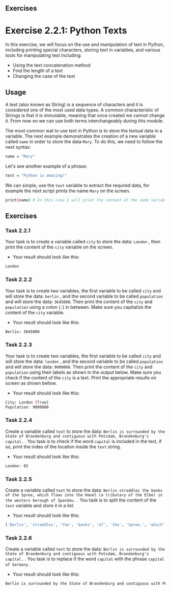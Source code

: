 ## Exercises

# Exercise 2.2.1: Python Texts

In this exercise, we will focus on the use and manipulation of text in Python, including printing special characters, storing text in variables, and various tools for manipulating text including:

* Using the text concatenation method
* Find the length of a text
* Changing the case of the text

## Usage

A text (also known as String) is a sequence of characters and it is considered one of the most used data types. A common characteristic of Strings is that it is immutable, meaning that once created we cannot change it. From now on we can use both terms interchangeably during this module.

The most common wat to use text in Python is to store the textual data in a variable. The next example demonstrates the creation of a new variable called ```name``` in order to store the data ```Mary```. To do this, we need to follow the next syntax:


```bash
name = "Mary"
```

Let's see another example of a phrase:

```bash
text = "Python is amazing!"
```

We can simple, use the ```text``` variable to extract the required data, for example the next script prints the name ```Mary``` on the screen.


```bash
print(name) # In this case I will print the content of the name variable
```


## Exercises

### Task 2.2.1 

Your task is to create a variable called ```city``` to store the data: ```London``` , then print the content of the ```city``` variable on the screen. 

* Your result should look like this:

```bash
London
```

### Task 2.2.2

Your task is to create two variables, the first variable to be called ```city``` and will store the data: ```berlin``` , and the second variable to be called ```population``` and will store the data: ```3645000```. Then print the content of the ```city``` and ```population``` using a colon (```:```)  in between.  Make sure you capitalize the content of the ```city``` variable.

* Your result should look like this:

```bash
Berlin: 3645000
```

### Task 2.2.3

Your task is to create two variables, the first variable to be called ```city``` and will store the data: ```london``` , and the second variable to be called ```population``` and will store the data: ```9000000```. Then print the content of the ```city``` and ```population``` using their labels as shown in the output below. Make sure you check if the content of the ```city``` is a text. Print the appropriate results on screen as shown bellow.

* Your result should look like this:

```bash
City: London (True)
Population: 9000000 
```

### Task 2.2.4

Create a variable called ```text``` to store the data: ```Berlin is surrounded by the State of Brandenburg and contiguous with Potsdam, Brandenburg's capital.``` . You task is to check if  the word ```capital```  is included in the text, if so, print the index of the location inside the ```text``` string. 

* Your result should look like this:

```bash
London: 92
```

### Task 2.2.5

Create a variable called ```text``` to store the data: ```Berlin straddles the banks of the Spree, which flows into the Havel (a tributary of the Elbe) in the western borough of Spandau.``` . You task is to split the content of the ```text``` variable and store it in a list.

* Your result should look like this:

```bash
['Berlin', 'straddles', 'the', 'banks', 'of', 'the', 'Spree,', 'which', 'flows', 'into', 'the', 'Havel', '(a', 'tributary', 'of', 'the', 'Elbe)', 'in', 'the', 'western', 'borough', 'of', 'Spandau.']
```

### Task 2.2.6

Create a variable called ```text``` to store the data: ```Berlin is surrounded by the State of Brandenburg and contiguous with Potsdam, Brandenburg's capital.``` . You task is to replace if  the word ```capital``` with the phrase  ```capital of Germany``` . 

* Your result should look like this:

```bash
Berlin is surrounded by the State of Brandenburg and contiguous with Potsdam, Brandenburg's capital of Germany.
```

